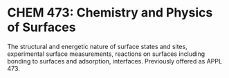 # CHEM 473: Chemistry and Physics of Surfaces

The structural and energetic nature of surface states and sites, experimental surface measurements, reactions on surfaces including bonding to surfaces and adsorption, interfaces. Previously offered as APPL 473.